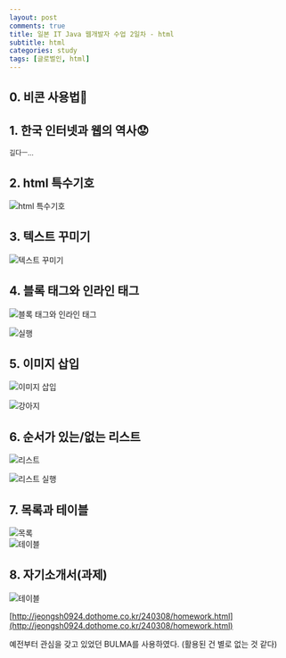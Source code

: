 ```yaml
---
layout: post
comments: true
title: 일본 IT Java 웹개발자 수업 2일차 - html
subtitle: html
categories: study
tags: [글로벌인, html]
---
```


## 0\. 비콘 사용법📱<br>

## 1\. 한국 인터넷과 웹의 역사😟<br>
<span style="font-size: 12px;">길다ㅡ...</span><br>

## 2\. html 특수기호<br>
![html 특수기호](https://jsh0924.github.io/assets/images/posts/240308_1.png)

## 3\. 텍스트 꾸미기
![텍스트 꾸미기](https://jsh0924.github.io/assets/images/posts/240308_2.png)

## 4\. 블록 태그와 인라인 태그
![블록 태그와 인라인 태그](https://jsh0924.github.io/assets/images/posts/240308_3.png)

![실행](https://jsh0924.github.io/assets/images/posts/240308_4.png)

## 5\. 이미지 삽입
![이미지 삽입](https://jsh0924.github.io/assets/images/posts/240308_5.png)

![강아지](https://jsh0924.github.io/assets/images/posts/240308_6.png)

## 6\. 순서가 있는/없는 리스트
![리스트](https://jsh0924.github.io/assets/images/posts/240308_7.png)

![리스트 실행](https://jsh0924.github.io/assets/images/posts/240308_8.png)

## 7\. 목록과 테이블
![목록](https://jsh0924.github.io/assets/images/posts/240308_9.png)<br>
![테이블](https://jsh0924.github.io/assets/images/posts/240308_10.png)

## 8\. 자기소개서(과제)
![테이블](https://jsh0924.github.io/assets/images/posts/240308_11.png)

[http://jeongsh0924.dothome.co.kr/240308/homework.html](http://jeongsh0924.dothome.co.kr/240308/homework.html)

예전부터 관심을 갖고 있었던 BULMA를 사용하였다. (활용된 건 별로 없는 것 같다)